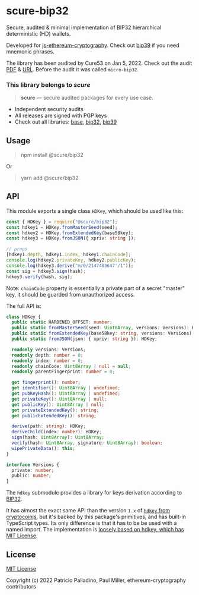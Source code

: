 # scure-bip32

Secure, audited & minimal implementation of BIP32 hierarchical deterministic (HD) wallets.

Developed for
[js-ethereum-cryptography](https://github.com/ethereum/js-ethereum-cryptography).
Check out [bip39](https://github.com/paulmillr/scure-bip39) if you need mnemonic phrases.

The library has been audited by Cure53 on Jan 5, 2022. Check out the audit [PDF](./audit/2022-01-05-cure53-audit-nbl2.pdf) & [URL](https://cure53.de/pentest-report_hashing-libs.pdf). Before the audit it was called `micro-bip32`.

### This library belongs to *scure*

> **scure** — secure audited packages for every use case.

- Independent security audits
- All releases are signed with PGP keys
- Check out all libraries:
  [base](https://github.com/paulmillr/scure-base),
  [bip32](https://github.com/paulmillr/scure-bip32),
  [bip39](https://github.com/paulmillr/scure-bip39)

## Usage

> npm install @scure/bip32

Or

> yarn add @scure/bip32

## API

This module exports a single class `HDKey`, which should be used like this:

```ts
const { HDKey } = require("@scure/bip32");
const hdkey1 = HDKey.fromMasterSeed(seed);
const hdkey2 = HDKey.fromExtendedKey(base58key);
const hdkey3 = HDKey.fromJSON({ xpriv: string });

// props
[hdkey1.depth, hdkey1.index, hdkey1.chainCode];
console.log(hdkey2.privateKey, hdkey2.publicKey);
console.log(hdkey3.derive("m/0/2147483647'/1"));
const sig = hdkey3.sign(hash);
hdkey3.verify(hash, sig);
```

Note: `chainCode` property is essentially a private part
of a secret "master" key, it should be guarded from unauthorized access.

The full API is:

```ts
class HDKey {
  public static HARDENED_OFFSET: number;
  public static fromMasterSeed(seed: Uint8Array, versions: Versions): HDKey;
  public static fromExtendedKey(base58key: string, versions: Versions): HDKey;
  public static fromJSON(json: { xpriv: string }): HDKey;

  readonly versions: Versions;
  readonly depth: number = 0;
  readonly index: number = 0;
  readonly chainCode: Uint8Array | null = null;
  readonly parentFingerprint: number = 0;

  get fingerprint(): number;
  get identifier(): Uint8Array | undefined;
  get pubKeyHash(): Uint8Array | undefined;
  get privateKey(): Uint8Array | null;
  get publicKey(): Uint8Array | null;
  get privateExtendedKey(): string;
  get publicExtendedKey(): string;

  derive(path: string): HDKey;
  deriveChild(index: number): HDKey;
  sign(hash: Uint8Array): Uint8Array;
  verify(hash: Uint8Array, signature: Uint8Array): boolean;
  wipePrivateData(): this;
}

interface Versions {
  private: number;
  public: number;
}
```

The `hdkey` submodule provides a library for keys derivation according to
[BIP32](https://github.com/bitcoin/bips/blob/master/bip-0032.mediawiki).

It has almost the exact same API than the version `1.x` of
[`hdkey` from cryptocoinjs](https://github.com/cryptocoinjs/hdkey),
but it's backed by this package's primitives, and has built-in TypeScript types.
Its only difference is that it has to be be used with a named import.
The implementation is [loosely based on hdkey, which has MIT License](#LICENSE).

## License

[MIT License](./LICENSE)

Copyright (c) 2022 Patricio Palladino, Paul Miller, ethereum-cryptography contributors
